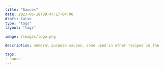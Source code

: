 ```yaml
---
title: "Sauces"
date: 2023-06-18T09:47:17-04:00
draft: false
type: "tags"
layout: "tags"

image: /images/logo.png

description: General purpose sauces, some used in other recipes in the cookbook.

tags:
- sauce
---
```



